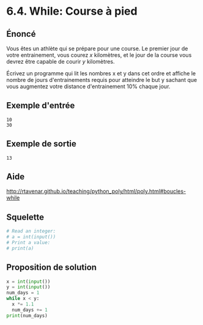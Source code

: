 # 6.4. While: Course à pied

## **Énoncé**

Vous êtes un athlète qui se prépare pour une course. Le premier jour de votre entrainement, vous courez _x_ kilomètres, et le jour de la course vous devrez être capable de courir _y_ kilomètres.

Écrivez un programme qui lit les nombres x et y dans cet ordre et affiche le nombre de jours d'entrainements requis pour atteindre le but y sachant que vous augmentez votre distance d'entrainement  10% chaque jour.

## **Exemple d'entrée**

```
10
30
```

## **Exemple de sortie**

```
13
```

## Aide

http://rtavenar.github.io/teaching/python_poly/html/poly.html#boucles-while

## Squelette

```python
# Read an integer:
# a = int(input())
# Print a value:
# print(a)
```

## Proposition de solution

```python
x = int(input())
y = int(input())
num_days = 1
while x < y:
  x *= 1.1
  num_days += 1
print(num_days)
```

